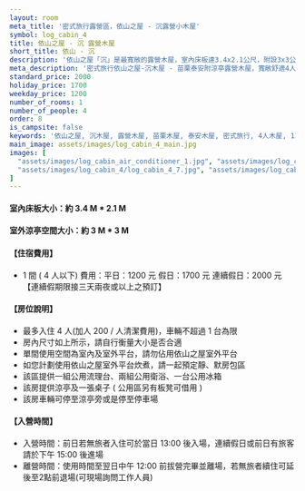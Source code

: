 ```yaml
---
layout: room
meta_title: '密式旅行露營區，依山之屋 - 沉露營小木屋'
symbol: log_cabin_4
title: 依山之屋 - 沉 露營木屋
short_title: 依山 - 沉
description: '依山之屋「沉」是最寬敞的露營木屋，室內床板達3.4x2.1公尺，附設3x3公尺專屬涼亭。適合4人入住，享受獨立涼亭空間，車輛可停放涼亭旁。共用流理台、衛浴和冰箱，是享受戶外生活的理想選擇。'
meta_description: '密式旅行依山之屋-沉木屋 - 苗栗泰安附涼亭露營木屋，寬敞舒適4人住宿。平日1200元、假日1700元、連假2000元。立即預訂享受涼亭休閒時光！'
standard_price: 2000
holiday_price: 1700
weekday_price: 1200
number_of_rooms: 1
number_of_people: 4
order: 8
is_campsite: false
keywords: '依山之屋, 沉木屋, 露營木屋, 苗栗木屋, 泰安木屋, 密式旅行, 4人木屋, 1200-2000元, 依山住宿, 涼亭木屋, 小木屋住宿, 郊外休閒, 山景宿設, 有涼亭住宿'
main_image: assets/images/log_cabin_4_main.jpg
images: [
  "assets/images/log_cabin_air_conditioner_1.jpg", "assets/images/log_cabin_4/log_cabin_4_1.jpg", "assets/images/log_cabin_4/log_cabin_4_2.jpg", "assets/images/log_cabin_4/log_cabin_4_3.jpg", "assets/images/log_cabin_4/log_cabin_4_4.jpg", "assets/images/log_cabin_4/log_cabin_4_5.jpg", "assets/images/log_cabin_4/log_cabin_4_6.jpg",
  "assets/images/log_cabin_4/log_cabin_4_7.jpg", "assets/images/log_cabin_4/log_cabin_4_8.jpg", "assets/images/log_cabin_4/log_cabin_4_9.jpg", "assets/images/log_cabin_4/log_cabin_4_10.jpg", "assets/images/map.jpg", "assets/images/booking_announcement.jpg"
]
---
```


#### 室內床板大小：約 3.4 M * 2.1 M
#### 室外涼亭空間大小：約 3 M * 3 M

<h4 class="yellow">【住宿費用】</h4>
<ul class="yellow">
  <li>1 間 ( 4 人以下) 費用：平日：1200 元  假日：1700 元  連續假日：2000 元【連續假期限接三天兩夜或以上之預訂】</li>
</ul>

#### 【房位說明】
- 最多入住 4 人(加人 200 / 人清潔費用)，車輛不超過 1 台為限
- 房內尺寸如上所示，請自行衡量大小是否合適
- 單間使用空間為室內及室外平台，請勿佔用依山之屋室外平台 
- 如您計劃使用依山之屋室外平台炊煮，請一起預定靜、默房包區
- 該區提供一組公用流理台、兩組公用衛浴、一台公用冰箱
- 該房提供涼亭及一張桌子 ( 公用區另有板凳可借用 )
- 該房車輛可停至涼亭旁或是停至停車場

<h4 class="yellow">【入營時間】</h4>
<ul class="yellow">
  <li>入營時間：前日若無旅者入住可於當日 13:00 後入場，連續假日或前日有旅客請於下午 15:00 後進場</li>
  <li>離營時間：使用時間至翌日中午 12:00 前拔營完畢並離場，若無旅者續住可延後至2點前退場(可現場詢問工作人員)</li>
</ul>
